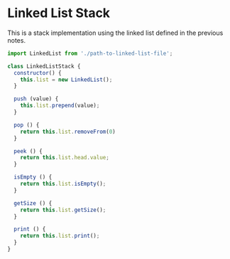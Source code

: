 # Linked List Stack
This is a stack implementation using the linked list defined in the previous notes.


```js
import LinkedList from './path-to-linked-list-file';

class LinkedListStack {
  constructor() {
    this.list = new LinkedList();
  }

  push (value) {
    this.list.prepend(value);
  }

  pop () {
    return this.list.removeFrom(0)
  }

  peek () {
    return this.list.head.value;
  }

  isEmpty () {
    return this.list.isEmpty();
  }

  getSize () {
    return this.list.getSize();
  }

  print () {
    return this.list.print();
  }
}
```